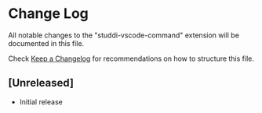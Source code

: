 # Change Log

All notable changes to the "studdi-vscode-command" extension will be documented in this file.

Check [Keep a Changelog](http://keepachangelog.com/) for recommendations on how to structure this file.

## [Unreleased]

- Initial release